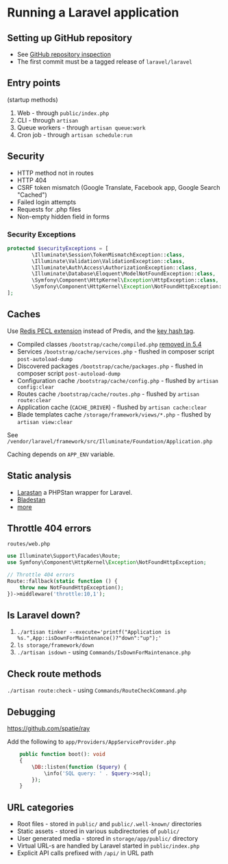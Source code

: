 # Running a Laravel application

## Setting up GitHub repository

- See [GitHub repository inspection](https://github.com/szepeviktor/github-repository-inspection)
- The first commit must be a tagged release of `laravel/laravel`

## Entry points

(startup methods)

1. Web - through `public/index.php`
2. CLI - through `artisan`
3. Queue workers - through `artisan queue:work`
4. Cron job - through `artisan schedule:run`

## Security

- HTTP method not in routes
- HTTP 404
- CSRF token mismatch (Google Translate, Facebook app, Google Search "Cached")
- Failed login attempts
- Requests for .php files
- Non-empty hidden field in forms

### Security Exceptions

```php
protected $securityExceptions = [
        \Illuminate\Session\TokenMismatchException::class,
        \Illuminate\Validation\ValidationException::class,
        \Illuminate\Auth\Access\AuthorizationException::class,
        \Illuminate\Database\Eloquent\ModelNotFoundException::class,
        \Symfony\Component\HttpKernel\Exception\HttpException::class,
        \Symfony\Component\HttpKernel\Exception\NotFoundHttpException::class,
];
```

## Caches

Use [Redis PECL extension](https://laravel.com/docs/5.6/redis#phpredis) instead of Predis,
and the [key hash tag](https://laravel.com/docs/5.6/queues#driver-prerequisites).

- Compiled classes `/bootstrap/cache/compiled.php`
  [removed in 5.4](https://github.com/laravel/framework/commit/09964cc8c04674ec710af02794f774308a5c92ca#diff-427cac03b212e5fd24785d55149d3aea)
- Services `/bootstrap/cache/services.php` - flushed in composer script `post-autoload-dump`
- Discovered packages `/bootstrap/cache/packages.php` - flushed in composer script `post-autoload-dump`
- Configuration cache `/bootstrap/cache/config.php` - flushed by `artisan config:clear`
- Routes cache `/bootstrap/cache/routes.php` - flushed by `artisan route:clear`
- Application cache (`CACHE_DRIVER`) - flushed by `artisan cache:clear`
- Blade templates cache `/storage/framework/views/*.php` - flushed by `artisan view:clear`

See `/vendor/laravel/framework/src/Illuminate/Foundation/Application.php`

Caching depends on `APP_ENV` variable.

## Static analysis

- [Larastan](https://github.com/nunomaduro/larastan) a PHPStan wrapper for Laravel.
- [Bladestan](https://github.com/TomasVotruba/bladestan)
- [more](https://github.com/stars/szepeviktor/lists/static-analysis)

## Throttle 404 errors

`routes/web.php`

```php
use Illuminate\Support\Facades\Route;
use Symfony\Component\HttpKernel\Exception\NotFoundHttpException;

// Throttle 404 errors
Route::fallback(static function () {
    throw new NotFoundHttpException();
})->middleware('throttle:10,1');
```

## Is Laravel down?

1. `./artisan tinker --execute='printf("Application is %s.",App::isDownForMaintenance()?"down":"up");'`
1. `ls storage/framework/down`
1. `./artisan isdown` - using `Commands/IsDownForMaintenance.php`

## Check route methods

`./artisan route:check` - using `Commands/RouteCheckCommand.php`

## Debugging

https://github.com/spatie/ray

Add the following to `app/Providers/AppServiceProvider.php`

```php
    public function boot(): void
    {
        \DB::listen(function ($query) {
            \info('SQL query: ' . $query->sql);
        });
    }
```

## URL categories

- Root files - stored in `public/` and `public/.well-known/` directories
- Static assets - stored in various subdirectories of `public/`
- User generated media - stored in `storage/app/public/` directory
- Virtual URL-s are handled by Laravel started in `public/index.php`
- Explicit API calls prefixed with `/api/` in URL path
